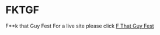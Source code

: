 # FKTGF
F**k that Guy Fest
For a live site please click [F That Guy Fest](https://alexandraschachtner.github.io/FKTGF/)

